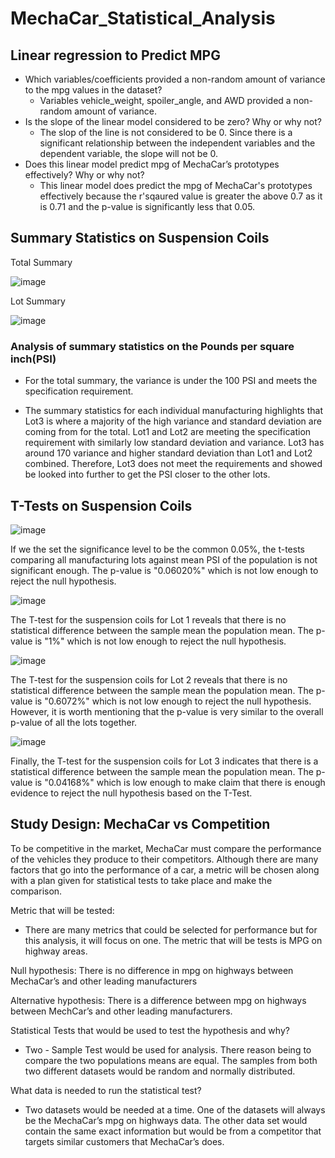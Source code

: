 # MechaCar_Statistical_Analysis

## Linear regression to Predict MPG
* Which variables/coefficients provided a non-random amount of variance to the mpg values in the dataset?
    *   Variables vehicle_weight, spoiler_angle, and AWD provided a non-random amount of variance.
* Is the slope of the linear model considered to be zero? Why or why not?
    * The slop of the line is not considered to be 0. Since there is a significant relationship between the independent variables and the dependent variable, the slope will not be 0.
* Does this linear model predict mpg of MechaCar’s prototypes effectively? Why or why not?
    * This linear model does predict the mpg of MechaCar's prototypes effectively because the r'sqaured value is greater the above 0.7 as it is 0.71 and the p-value is significantly less that 0.05.


## Summary Statistics on Suspension Coils

Total Summary

![image](https://user-images.githubusercontent.com/96553992/164757063-85fdbb83-3a2f-4c9d-b400-667c956b2f06.png)

Lot Summary

![image](https://user-images.githubusercontent.com/96553992/164757197-17d22158-4b7c-4f32-b004-81a26d1fee40.png)

### Analysis of summary statistics on the Pounds per square inch(PSI)

* For the total summary, the variance is under the 100 PSI and meets the specification requirement.

* The summary statistics for each individual manufacturing highlights that Lot3 is where a majority of the high variance and standard deviation are coming from for the total. Lot1 and Lot2 are meeting the specification requirement with similarly low standard deviation and variance. Lot3 has around 170 variance and higher standard deviation than Lot1 and Lot2 combined. Therefore, Lot3 does not meet the requirements and showed be looked into further to get the PSI closer to the other lots.


## T-Tests on Suspension Coils

![image](https://user-images.githubusercontent.com/96553992/164909683-a082c267-ff25-416a-bd62-88802b7b17b1.png)

If we the set the significance level to be the common 0.05%, the t-tests comparing all manufacturing lots against mean PSI of the population is not significant enough. The p-value is "0.06020%" which is not low enough to reject the null hypothesis.


![image](https://user-images.githubusercontent.com/96553992/164909965-d3ff9ae5-fdb3-49e4-ab44-7e67ccc5e0a5.png)

The T-test for the suspension coils for Lot 1 reveals that there is no statistical difference between the sample mean the population mean. The p-value is "1%" which is not low enough to reject the null hypothesis.


![image](https://user-images.githubusercontent.com/96553992/164910310-74cac95c-8eca-4408-a2d2-3fb0ea9027e1.png)

The T-test for the suspension coils for Lot 2 reveals that there is no statistical difference between the sample mean the population mean. The p-value is "0.6072%" which is not low enough to reject the null hypothesis. However, it is worth mentioning that the p-value is very similar to the overall p-value of all the lots together.


![image](https://user-images.githubusercontent.com/96553992/164910411-f673976e-4ab1-406c-98ec-1386f4e42be4.png)

Finally, the T-test for the suspension coils for Lot 3 indicates that there is a statistical difference between the sample mean the population mean. The p-value is "0.04168%" which is low enough to make claim that there is enough evidence to reject the null hypothesis based on the T-Test.

## Study Design: MechaCar vs Competition
To be competitive in the market, MechaCar must compare the performance of the vehicles they produce to their competitors. Although there are many factors that go into the performance of a car, a metric will be chosen along with a plan given for statistical tests to take place and make the comparison. 

Metric that will be tested:
* There are many metrics that could be selected for performance but for this analysis, it will focus on one. The metric that will be tests is MPG on highway areas.

Null hypothesis: There is no difference in mpg on highways between MechaCar’s and other leading manufacturers

Alternative hypothesis: There is a difference between mpg on highways between MechCar’s and other leading manufacturers.

Statistical Tests that would be used to test the hypothesis and why? 
* Two - Sample Test would be used for analysis. There reason being to compare the two populations means are equal. The samples from both two different datasets would be random and normally distributed. 

What data is needed to run the statistical test?
* Two datasets would be needed at a time. One of the datasets will always be the MechaCar’s mpg on highways data. The other data set would contain the same exact information but would be from a competitor that targets similar customers that MechaCar’s does.

